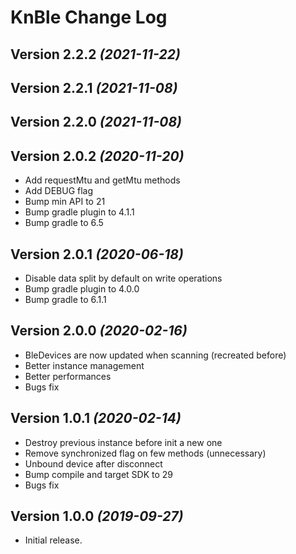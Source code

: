 KnBle Change Log
==========

Version 2.2.2 *(2021-11-22)*
----------------------------

Version 2.2.1 *(2021-11-08)*
----------------------------

Version 2.2.0 *(2021-11-08)*
----------------------------

Version 2.0.2 *(2020-11-20)*
----------------------------
- Add requestMtu and getMtu methods
- Add DEBUG flag
- Bump min API to 21
- Bump gradle plugin to 4.1.1
- Bump gradle to 6.5

Version 2.0.1 *(2020-06-18)*
----------------------------

- Disable data split by default on write operations
- Bump gradle plugin to 4.0.0
- Bump gradle to 6.1.1

Version 2.0.0 *(2020-02-16)*
----------------------------

- BleDevices are now updated when scanning (recreated before)
- Better instance management
- Better performances
- Bugs fix

Version 1.0.1 *(2020-02-14)*
----------------------------

 * Destroy previous instance before init a new one
 * Remove synchronized flag on few methods (unnecessary)
 * Unbound device after disconnect
 * Bump compile and target SDK to 29
 * Bugs fix

Version 1.0.0 *(2019-09-27)*
----------------------------

 * Initial release.
